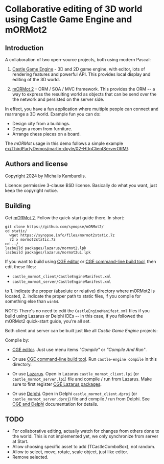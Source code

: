 # Collaborative editing of 3D world using Castle Game Engine and mORMot2

## Introduction

A collaboration of two open-source projects, both using modern Pascal:

1. [Castle Game Engine](https://castle-engine.io/) - 3D and 2D game engine, with editor, lots of rendering features and powerful API. This provides local display and editing of the 3D world.

2. [mORMot 2](https://github.com/synopse/mORMot2/) - ORM / SOA / MVC framework. This provides the ORM -- a way to express the resulting world as objects that can be send over the the network and persisted on the server side.

In effect, you have a fun application where multiple people can connect and rearrange a 3D world. Example fun you can do:

- Design city from a buildings.
- Design a room from furniture.
- Arrange chess pieces on a board.

The _mORMot_ usage in this demo follows a simple example [ex/ThirdPartyDemos/martin-doyle/02-HttpClientServerORM/](https://github.com/synopse/mORMot2/tree/master/ex/ThirdPartyDemos/martin-doyle/02-HttpClientServerORM/src).

## Authors and license

Copyright 2024 by Michalis Kamburelis.

Licence: permissive 3-clause BSD license. Basically do what you want, just keep the copyright notice.

## Building

Get [mORMot 2](https://github.com/synopse/mORMot2/). Follow the quick-start guide there. In short:

```
git clone https://github.com/synopse/mORMot2/
cd static/
  wget https://synopse.info/files/mormot2static.7z
  7z x mormot2static.7z
cd ../
lazbuild packages/lazarus/mormot2.lpk
lazbuild packages/lazarus/mormot2ui.lpk
```

If you want to build using [CGE editor](https://castle-engine.io/editor) or [CGE command-line build tool](https://castle-engine.io/build_tool), then edit these files:

- `castle_mormot_client/CastleEngineManifest.xml`
- `castle_mormot_server/CastleEngineManifest.xml`

to 1. indicate the proper (absolute or relative) directory where mORMot2 is located, 2. indicate the proper path to static files, if you compile for something else than `win64`.

NOTE: There's no need to edit the `CastleEngineManifest.xml` files if you build using Lazarus or Delphi IDEs -- in this case, if you followed the mORMot2 quick-start guide, you're all set.

Both client and server can be built just like all _Castle Game Engine_ projects:

Compile by:

- [CGE editor](https://castle-engine.io/editor). Just use menu items _"Compile"_ or _"Compile And Run"_.

- Or use [CGE command-line build tool](https://castle-engine.io/build_tool). Run `castle-engine compile` in this directory.

- Or use [Lazarus](https://www.lazarus-ide.org/). Open in Lazarus `castle_mormot_client.lpi` (or `castle_mormot_server.lpi`) file and compile / run from Lazarus. Make sure to first register [CGE Lazarus packages](https://castle-engine.io/lazarus).

- Or use [Delphi](https://www.embarcadero.com/products/Delphi). Open in Delphi `castle_mormot_client.dproj` (or `castle_mormot_server.dproj`) file and compile / run from Delphi. See [CGE and Delphi](https://castle-engine.io/delphi) documentation for details.

## TODO

- For collaborative editing, actually watch for changes from others done to the world. This is not implemented yet, we only synchronize from server at Start.
- Allow choosing specific asset to add (TCastleComboBox), not random.
- Allow to select, move, rotate, scale object, just like editor.
- Remove selected.
